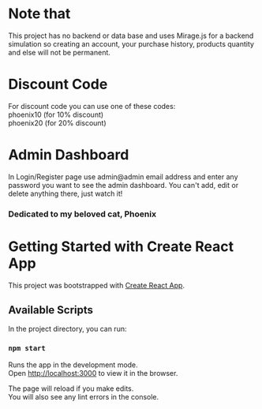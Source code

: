 # Note that 
This project has no backend or data base and uses Mirage.js for a backend simulation so creating an account, your purchase history, products quantity and else will not be permanent.

# Discount Code
For discount code you can use one of these codes:  
phoenix10 (for 10% discount)  
phoenix20 (for 20% discount)  

# Admin Dashboard
In Login/Register page use admin@admin email address and enter any password you want to see the admin dashboard. You can't add, edit or delete anything there, just watch it!

### Dedicated to my beloved cat, Phoenix


# Getting Started with Create React App 

This project was bootstrapped with [Create React App](https://github.com/facebook/create-react-app). 

## Available Scripts

In the project directory, you can run:

### `npm start`

Runs the app in the development mode.\
Open [http://localhost:3000](http://localhost:3000) to view it in the browser.

The page will reload if you make edits.\
You will also see any lint errors in the console.
